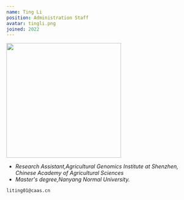 ```yaml
---
name: Ting Li
position: Administration Staff
avatar: tingli.png
joined: 2022
---
```


<img width="300" src="{{site.baseurl}}/images/people/{{page.avatar}}" data-action="zoom">

- _Research Assistant,Agricultural Genomics Institute at Shenzhen, Chinese Academy of Agricultural Sciences_<br>
- _Master's degree,Nanyang Normal University._

<i class="fa fa-envelope-o"></i> `liting01@caas.cn`<br>





